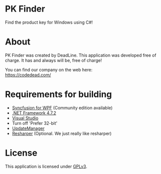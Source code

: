 # PK Finder
Find the product key for Windows using C#!

# About
PK Finder was created by DeadLine. This application was developed free of charge. It has and always will be, free of charge!

You can find our company on the web here:<br />
https://codedead.com/

# Requirements for building
* [Syncfusion for WPF](https://www.syncfusion.com/) (Community edition available)
* [.NET Framework 4.7.2](https://www.microsoft.com/net/download/dotnet-framework-runtime)
* [Visual Studio](http://visualstudio.com)
* Turn off 'Prefer 32-bit'
* [UpdateManager](https://github.com/CodeDead/UpdateManager)
* [Resharper](https://jetbrains.com/resharper) (Optional. We just really like resharper)

# License
This application is licensed under [GPLv3](https://codedead.com/Software/PK%20Finder/gpl.pdf).
